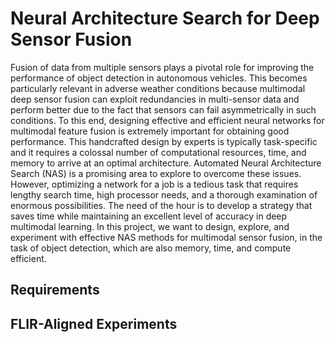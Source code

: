 # Neural Architecture Search for Deep Sensor Fusion


Fusion of data from multiple sensors plays a pivotal role for improving the performance of object detection in autonomous vehicles. This becomes particularly relevant in adverse weather conditions because multimodal deep sensor fusion can exploit redundancies in multi-sensor data and perform better due to the fact that sensors can fail asymmetrically in such conditions. To this end, designing effective and efficient neural networks for multimodal feature fusion is extremely important for obtaining good performance. This handcrafted design by experts is typically task-specific and it requires a colossal number of computational resources, time, and memory to arrive at an optimal architecture. Automated Neural Architecture Search (NAS) is a promising area to explore to overcome these issues. However, optimizing a network for a job is a tedious task that requires lengthy search time, high processor needs, and a thorough examination of enormous possibilities. The need of the hour is to develop a strategy that saves time while maintaining an excellent level of accuracy in deep multimodal learning. In this project, we want to design, explore, and experiment with effective NAS methods for multimodal sensor fusion, in the task of object detection, which are also memory, time, and compute efficient.


## Requirements


## FLIR-Aligned Experiments
